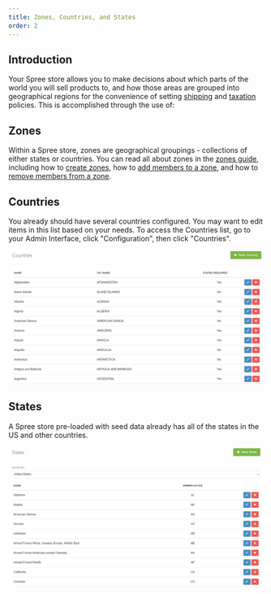 ```yaml
---
title: Zones, Countries, and States
order: 2
---
```


## Introduction

Your Spree store allows you to make decisions about which parts of the world you will sell products to, and how those areas are grouped into geographical regions for the convenience of setting [shipping](/user/shipments/) and [taxation](/user/configuration/configuring_taxes.html) policies. This is accomplished through the use of:

## Zones

Within a Spree store, zones are geographical groupings - collections of either states or countries. You can read all about zones in the [zones guide](/user/shipments/zones.html), including how to [create zones](/user/shipments/zones.html#creating-a-zone), how to [add members to a zone](/user/shipments/zones.html#adding-members-to-a-zone), and how to [remove members from a zone](/user/shipments/zones.html#removing-members-from-a-zone).

## Countries

You already should have several countries configured. You may want to edit items in this list based on your needs. To access the Countries list, go to your Admin Interface, click "Configuration", then click "Countries".

![Countries List](../../../images/user/config/countries.jpg)

## States

A Spree store pre-loaded with seed data already has all of the states in the US and other countries.

![US States](../../../images/user/config/us_states_list.jpg)

